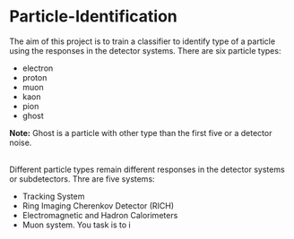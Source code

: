 # Particle-Identification

The aim of this project is to train a classifier to identify type of a particle using the responses in the detector systems.
There are six particle types: 
+ electron
+ proton
+ muon
+ kaon
+ pion
+ ghost 

**Note:** Ghost is a particle with other type than the first five or a detector noise. <br><br>

Different particle types remain different responses in the detector systems or subdetectors. 
Thre are five systems: 
+ Tracking System
+ Ring Imaging Cherenkov Detector (RICH)
+ Electromagnetic and Hadron Calorimeters
+ Muon system. You task is to i
